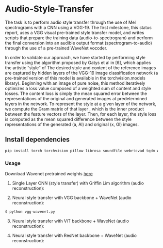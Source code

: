 # Audio-Style-Transfer

  The task is to perform audio style transfer through the use of Mel spectrograms with a CNN using a VGG-19. The first milestone, this status report, uses a VGG visual pre-trained style transfer model, and writes scripts that prepare the training data (audio-to-spectrogram) and perform the final conversion into an audible output format (spectrogram-to-audio) through the use of a pre-trained WaveNet vocoder.

  In order to validate our approach, we have started by performing style transfer using the algorithm proposed by Gatys et al in [6], which applies the artistic “style” of The desired style and content of the reference images are captured by hidden layers of the VGG-19 image classification network (a pre-trained version of this model is available in the torchvision.models library). Beginning with an image of pure noise, this method iteratively optimizes a loss value composed of a weighted sum of content and style losses. The content loss is simply the mean squared error between the representations of the original and generated images at predetermined layers in the network. To represent the style at a given layer of the network, we compute the Gram matrix of that layer , which is the inner product between the feature vectors of the layer. Then, for each layer, the style loss is computed as the mean squared difference between the style representations of the generated (a, Al) and original (x, Gl) images.

## Install dependencies
```bash
pip install torch torchvision pillow librosa soundfile webrtcvad tqdm wavenet_vocoder 
```

### Usage 
Download Wavenet pretrained weights [here](https://www.dropbox.com/s/zdbfprugbagfp2w/20180510_mixture_lj_checkpoint_step000320000_ema.pth?e=1&dl=0)


1. Single Layer CNN (style transfer) with Griffin Lim algorithm (audio reconstruction):

2. Neural style transfer with VGG backbone + WaveNet (audio reconstruction):

```bash
$ python vgg-wavenet.py
```

3. Neural style transfer with ViT backbone + WaveNet (audio reconstruction):

4. Neural style transfer with ResNet backbone + WaveNet (audio reconstruction):